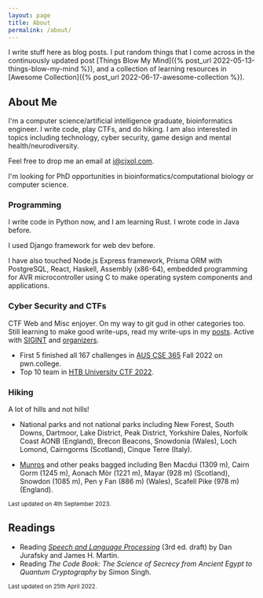 ```yaml
---
layout: page
title: About
permalink: /about/
---
```


I write stuff here as blog posts. I put random things that I come across in the continuously updated post [Things Blow My Mind]({% post_url 2022-05-13-things-blow-my-mind %}), and a collection of learning resources in [Awesome Collection]({% post_url 2022-06-17-awesome-collection %}).

## About Me

I'm a computer science/artificial intelligence graduate, bioinformatics engineer. I write code, play CTFs, and do hiking. I am also interested in topics including technology, cyber security, game design and mental health/neurodiversity.

Feel free to drop me an email at <i@cjxol.com>.

I'm looking for PhD opportunities in bioinformatics/computational biology or computer science.

### Programming

I write code in Python now, and I am learning Rust. I wrote code in Java before.

I used Django framework for web dev before.

I have also touched Node.js Express framework, Prisma ORM with PostgreSQL, React, Haskell, Assembly (x86-64), embedded programming for AVR microcontroller using C to make operating system components and applications.

### Cyber Security and CTFs

CTF Web and Misc enjoyer. On my way to git gud in other categories too. Still learning to make good write-ups, read my write-ups in my [posts](/). Active with [SIGINT](https://sigint.mx/) and [organizers](https://org.anize.rs/).

- First 5 finished all 167 challenges in [AUS CSE 365](https://dojo.pwn.college/cse365/) Fall 2022 on pwn.college.
- Top 10 team in [HTB University CTF 2022](https://ctf.hackthebox.com/event/details/htb-university-ctf-2022-supernatural-hacks-696).

### Hiking

A lot of hills and not hills!

- National parks and not national parks including New Forest, South Downs, Dartmoor, Lake District, Peak District, Yorkshire Dales, Norfolk Coast AONB (England), Brecon Beacons, Snowdonia (Wales), Loch Lomond, Cairngorms (Scotland), Cinque Terre (Italy).

- [Munros](https://en.wikipedia.org/wiki/Munro) and other peaks bagged including Ben Macdui (1309 m), Cairn Gorm (1245 m), Aonach Mòr (1221 m), Mayar (928 m) (Scotland), Snowdon (1085 m), Pen y Fan (886 m) (Wales), Scafell Pike (978 m) (England).

<small>Last updated on 4th September 2023.</small>

## Readings

- Reading [*Speech and Language Processing*](https://web.stanford.edu/~jurafsky/slp3/) (3rd ed. draft) by Dan Jurafsky and James H. Martin.
- Reading *The Code Book: The Science of Secrecy from Ancient Egypt to Quantum Cryptography* by Simon Singh.

<small>Last updated on 25th April 2022.</small>
